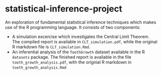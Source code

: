 # statistical-inference-project
An exploration of fundamental statistical inference techniques which makes use of the R programming language. It consists of two components:
* A simulation excercise which investigates the Central Limit Theorem. The compiled report is available in `CLT_simulation.pdf`, while the original R markdown file is `CLT_simulation.Rmd`.
* An inferential analysis of the `ToothGrowth` dataset available in the R `datasets` package. The finished report is available in the file `tooth_growth_analysis.pdf`, with the orignial R markdown in `tooth_growth_analysis.Rmd`

